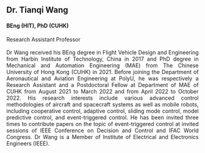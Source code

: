 ## Dr. Tianqi Wang
#### BEng (HIT), PhD (CUHK)

<div align="justify">
Research Assistant Professor
<br/><br/>
Dr Wang received his BEng degree in Flight Vehicle Design and Engineering from Harbin Institute of Technology, China in 2017 and PhD degree in Mechanical and Automation Engineering (MAE) from The Chinese University of Hong Kong (CUHK) in 2021. Before joining the Department of Aeronautical and Aviation Engineering at PolyU, he was respectively a Research Assistant and a Postdoctoral Fellow at Department of MAE of CUHK from August 2021 to March 2022 and from April 2022 to October 2022. His research interests include various advanced control methodologies of aircraft and spacecraft systems as well as mobile robots, including cooperative control, adaptive control, sliding mode control, model predictive control, and event-triggered control. He has been invited three times to contribute papers on the topic of event-triggered control at invited sessions of IEEE Conference on Decision and Control and IFAC World Congress. Dr Wang is a Member of Institute of Electrical and Electronics Engineers (IEEE).
</div>
